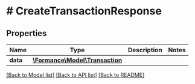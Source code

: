 # # CreateTransactionResponse

## Properties

Name | Type | Description | Notes
------------ | ------------- | ------------- | -------------
**data** | [**\Formance\Model\Transaction**](Transaction.md) |  |

[[Back to Model list]](../../README.md#models) [[Back to API list]](../../README.md#endpoints) [[Back to README]](../../README.md)
